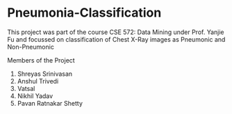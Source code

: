 # Pneumonia-Classification
This project was part of the course CSE 572: Data Mining under Prof. Yanjie Fu and focussed on classification of Chest X-Ray images as Pneumonic and Non-Pneumonic

Members of the Project

1. Shreyas Srinivasan
2. Anshul Trivedi
3. Vatsal
4. Nikhil Yadav
5. Pavan Ratnakar Shetty
